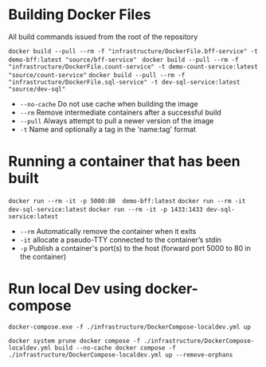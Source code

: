 
# Building Docker Files
All build commands issued from the root of the repository


`docker build --pull --rm -f "infrastructure/DockerFile.bff-service" -t demo-bff:latest "source/bff-service" `
`docker build --pull --rm -f "infrastructure/DockerFile.count-service" -t demo-count-service:latest "source/count-service"`
`docker build --pull --rm -f "infrastructure/DockerFile.sql-service" -t dev-sql-service:latest "source/dev-sql"`


- `--no-cache`		Do not use cache when building the image
- `--rm`	Remove intermediate containers after a successful build
- `--pull`		Always attempt to pull a newer version of the image
- `-t`		Name and optionally a tag in the 'name:tag' format

# Running a container that has been built

`docker run --rm -it -p 5000:80  demo-bff:latest`
`docker run --rm -it dev-sql-service:latest`
`docker run --rm -it -p 1433:1433 dev-sql-service:latest`

- `--rm` Automatically remove the container when it exits
- `-it` allocate a pseudo-TTY connected to the container’s stdin
- `-p` Publish a container's port(s) to the host (forward port 5000 to 80 in the container)




# Run local Dev using docker-compose

`docker-compose.exe -f ./infrastructure/DockerCompose-localdev.yml up`


`
docker system prune
docker compose -f ./infrastructure/DockerCompose-localdev.yml build --no-cache
docker compose -f ./infrastructure/DockerCompose-localdev.yml up --remove-orphans
`